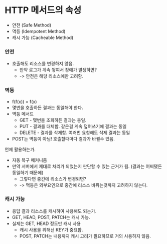 # HTTP 메서드의 속성

* 안전 (Safe Method)
* 멱등 (Idempotent Method)
* 캐시 가능 (Cacheable Method)

### 안전
* 호출해도 리소스를 변경하지 않음.
  * 만약 로그가 계속 쌓여서 장애가 발생하면?
  * -> 안전은 해당 리소스에만 고려함.

### 멱등
* f(f(x)) = f(x)
* 몇번을 호출하든 결과는 동일해야 한다.
* 멱등 메서드
  * GET - 몇번을 조회하든 결과는 동일.
  * PUT - 결과를 대체함. 같은걸 계속 덮어쓰기에 결과는 동일
  * DELETE - 결과를 삭제함. 여러번 요청해도 삭제 결과는 동일
* POST는 멱등이 아님! 호출할때마다 결과가 바뀔수 있음.

언제 활용하는가.
* 자동 복구 메커니즘
* 만약 서버에서 제대로 처리가 되었는지 판단할 수 있는 근거가 됨. (결과는 어찌됐든 동일하기 때문에)
  * 그렇다면 중간에 리소스가 변경되면?
  * -> 멱등은 외부요인으로 중간에 리소스 바뀌는것까지 고려하지 않는다.

### 캐시 가능
* 응답 결과 리소스를 캐시하여 사용해도 되는가.
* GET, HEAD, POST, PATCH는 캐시 가능.
* 실제는 GET, HEAD 정도만 캐시 사용
  * 캐시 사용을 위해선 KEY가 중요함.
  * POST, PATCH는 내용까지 캐시 고려가 필요하므로 거의 사용하지 않음.